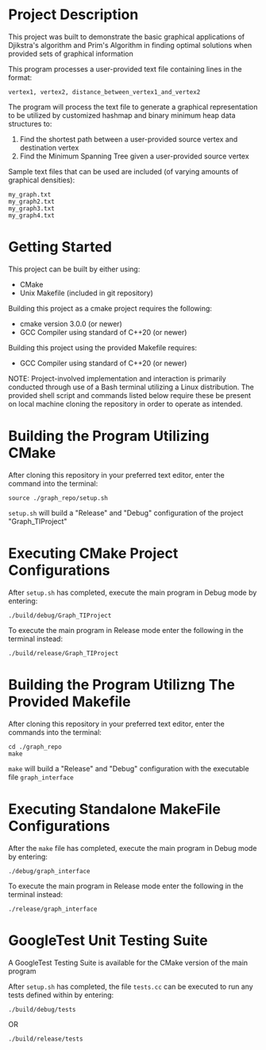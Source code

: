 # Project Description
This project was built to demonstrate the basic graphical applications of Djikstra's algorithm
and Prim's Algorithm in finding optimal solutions when provided sets of graphical information


This program processes a user-provided text file containing lines in the format:

```
vertex1, vertex2, distance_between_vertex1_and_vertex2
```

The program will process the text file to generate a graphical representation to be
utilized by customized hashmap and binary minimum heap data structures to:

1.  Find the shortest path between a user-provided source vertex and destination vertex
2.  Find the Minimum Spanning Tree given a user-provided source vertex

Sample text files that can be used are included (of varying amounts of graphical densities):
```
my_graph.txt
my_graph2.txt
my_graph3.txt
my_graph4.txt
```

# Getting Started
This project can be built by either using:
- CMake
- Unix Makefile (included in git repository)

Building this project as a cmake project requires the following:

- cmake version 3.0.0 (or newer)
- GCC Compiler using standard of C++20 (or newer)

Building this project using the provided Makefile requires:

- GCC Compiler using standard of C++20 (or newer)

NOTE: Project-involved implementation and interaction is primarily conducted through use of a Bash
terminal utilizing a Linux distribution. The provided shell script and commands listed below require
these be present on local machine cloning the repository in order to operate as intended.

# Building the Program Utilizing CMake
After cloning this repository in your preferred text editor, enter the command into the terminal:

`source ./graph_repo/setup.sh`

`setup.sh` will build a "Release" and "Debug" configuration of the project "Graph_TIProject"

# Executing CMake Project Configurations
After `setup.sh` has completed, execute the main program in Debug mode by entering:

`./build/debug/Graph_TIProject`

To execute the main program in Release mode enter the following in the terminal instead:

`./build/release/Graph_TIProject`

# Building the Program Utilizng The Provided Makefile
After cloning this repository in your preferred text editor, enter the commands into the terminal:

```
cd ./graph_repo
make
```

`make` will build a "Release" and "Debug" configuration with the executable file `graph_interface`

# Executing Standalone MakeFile Configurations
After the `make` file has completed, execute the main program in Debug mode by entering:

`./debug/graph_interface`

To execute the main program in Release mode enter the following in the terminal instead:

`./release/graph_interface`


# GoogleTest Unit Testing Suite
A GoogleTest Testing Suite is available for the CMake version of the main program

After `setup.sh` has completed, the file `tests.cc` can be executed to run any tests defined within by entering:

`./build/debug/tests`

OR

`./build/release/tests`
